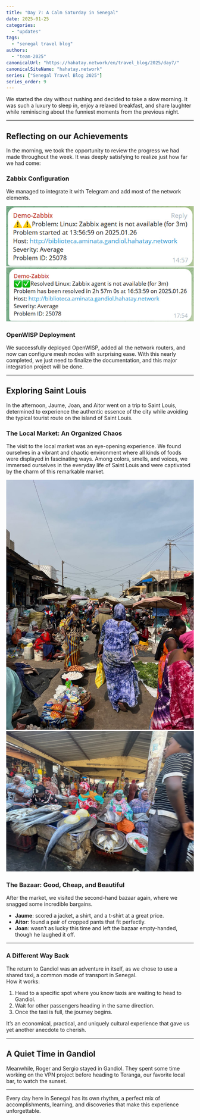 ```yaml
---
title: "Day 7: A Calm Saturday in Senegal"  
date: 2025-01-25
categories:  
  - "updates"  
tags:  
  - "senegal travel blog"  
authors:  
  - "team-2025"  
canonicalUrl: "https://hahatay.network/en/travel_blog/2025/day7/"
canonicalSiteName: "hahatay.network"
series: ["Senegal Travel Blog 2025"]
series_order: 9
---
```


We started the day without rushing and decided to take a slow morning. It was such a luxury to sleep in, enjoy a relaxed breakfast, and share laughter while reminiscing about the funniest moments from the previous night.

---

## Reflecting on our Achievements  

In the morning, we took the opportunity to review the progress we had made throughout the week. It was deeply satisfying to realize just how far we had come:  

### Zabbix Configuration  
We managed to integrate it with Telegram and add most of the network elements.

![Telegram: Zabbix problem notification](images/zabbixProblem.jpg "Telegram: Zabbix problem notification")  
![Telegram: Zabbix problem resolved notification](images/zabbixResolved.jpg "Telegram: Zabbix problem resolved notification")  

### OpenWISP Deployment  
We successfully deployed OpenWISP, added all the network routers, and now can configure mesh nodes with surprising ease. With this nearly completed, we just need to finalize the documentation, and this major integration project will be done.  

---

## Exploring Saint Louis  

In the afternoon, Jaume, Joan, and Aitor went on a trip to Saint Louis, determined to experience the authentic essence of the city while avoiding the typical tourist route on the island of Saint Louis.  

### The Local Market: An Organized Chaos  
The visit to the local market was an eye-opening experience. We found ourselves in a vibrant and chaotic environment where all kinds of foods were displayed in fascinating ways. Among colors, smells, and voices, we immersed ourselves in the everyday life of Saint Louis and were captivated by the charm of this remarkable market.  

![Market](images/mercado_st_louis.jpg "Market")  
![Market: Fish Section](images/mercado_st_louis_II.jpg "Market Fish Section")  

### The Bazaar: Good, Cheap, and Beautiful  
After the market, we visited the second-hand bazaar again, where we snagged some incredible bargains.  
- **Jaume**: scored a jacket, a shirt, and a t-shirt at a great price.  
- **Aitor**: found a pair of cropped pants that fit perfectly.  
- **Joan**: wasn’t as lucky this time and left the bazaar empty-handed, though he laughed it off.  

---

### A Different Way Back  
The return to Gandiol was an adventure in itself, as we chose to use a shared taxi, a common mode of transport in Senegal.  
How it works:  
1. Head to a specific spot where you know taxis are waiting to head to Gandiol.  
2. Wait for other passengers heading in the same direction.  
3. Once the taxi is full, the journey begins.  

It’s an economical, practical, and uniquely cultural experience that gave us yet another anecdote to cherish.  

---

## A Quiet Time in Gandiol  

Meanwhile, Roger and Sergio stayed in Gandiol. They spent some time working on the VPN project before heading to Teranga, our favorite local bar, to watch the sunset.  

---

Every day here in Senegal has its own rhythm, a perfect mix of accomplishments, learning, and discoveries that make this experience unforgettable.
